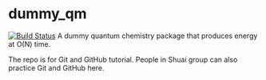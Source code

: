 # dummy_qm
[![Build Status](https://travis-ci.org/shuaigroup/dummy_qm.svg?branch=master)](https://travis-ci.org/shuaigroup/dummy_qm)
A dummy quantum chemistry package that produces energy at O(N) time.

The repo is for Git and GitHub tutorial. 
People in Shuai group can also practice Git and GitHub here.
